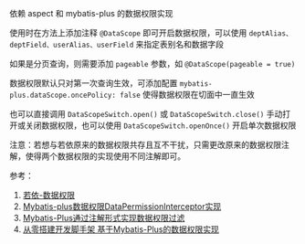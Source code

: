 依赖 aspect 和 mybatis-plus 的数据权限实现

使用时在方法上添加注释 `@DataScope` 即可开启数据权限，可以使用 `deptAlias、deptField、userAlias、userField` 来指定表别名和数据字段

如果是分页查询，则需要添加 `pageable` 参数，如 `@DataScope(pageable = true)`

数据权限默认只对第一次查询生效，可添加配置 `mybatis-plus.dataScope.oncePolicy: false` 使得数据权限在切面中一直生效

也可以直接调用 `DataScopeSwitch.open()` 或 `DataScopeSwitch.close()` 手动打开或关闭数据权限，也可以使用 `DataScopeSwitch.openOnce()` 开启单次数据权限

注意：若想与若依原来的数据权限共存且互不干扰，只需更改原来的数据权限注解，使得两个数据权限的实现使用不同注解即可。

参考：
1. [若依-数据权限](http://doc.ruoyi.vip/ruoyi/document/htsc.html#%E6%95%B0%E6%8D%AE%E6%9D%83%E9%99%90)
2. [Mybatis-plus数据权限DataPermissionInterceptor实现](https://blog.csdn.net/qq_42445433/article/details/124406475)
3. [Mybatis-Plus通过注解形式实现数据权限过滤](https://blog.csdn.net/u011584350/article/details/118968300)
4. [从零搭建开发脚手架 基于Mybatis-Plus的数据权限实现](https://juejin.cn/post/6950163802067304478)